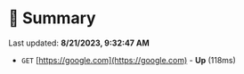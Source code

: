 # 📖 Summary
Last updated: **8/21/2023, 9:32:47 AM**

- `GET` [https://google.com](https://google.com) - **Up** (118ms)
